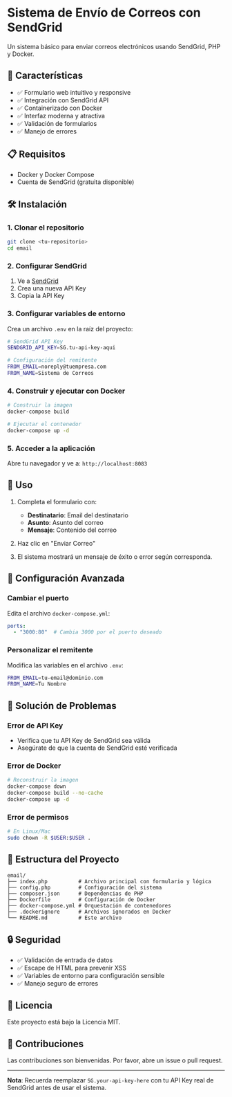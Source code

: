 # Sistema de Envío de Correos con SendGrid

Un sistema básico para enviar correos electrónicos usando SendGrid, PHP y Docker.

## 🚀 Características

- ✅ Formulario web intuitivo y responsive
- ✅ Integración con SendGrid API
- ✅ Containerizado con Docker
- ✅ Interfaz moderna y atractiva
- ✅ Validación de formularios
- ✅ Manejo de errores

## 📋 Requisitos

- Docker y Docker Compose
- Cuenta de SendGrid (gratuita disponible)

## 🛠️ Instalación

### 1. Clonar el repositorio
```bash
git clone <tu-repositorio>
cd email
```

### 2. Configurar SendGrid

1. Ve a [SendGrid](https://app.sendgrid.com/settings/api_keys)
2. Crea una nueva API Key
3. Copia la API Key

### 3. Configurar variables de entorno

Crea un archivo `.env` en la raíz del proyecto:
```bash
# SendGrid API Key
SENDGRID_API_KEY=SG.tu-api-key-aqui

# Configuración del remitente
FROM_EMAIL=noreply@tuempresa.com
FROM_NAME=Sistema de Correos
```

### 4. Construir y ejecutar con Docker

```bash
# Construir la imagen
docker-compose build

# Ejecutar el contenedor
docker-compose up -d
```

### 5. Acceder a la aplicación

Abre tu navegador y ve a: `http://localhost:8083`

## 📧 Uso

1. Completa el formulario con:
   - **Destinatario**: Email del destinatario
   - **Asunto**: Asunto del correo
   - **Mensaje**: Contenido del correo

2. Haz clic en "Enviar Correo"

3. El sistema mostrará un mensaje de éxito o error según corresponda.

## 🔧 Configuración Avanzada

### Cambiar el puerto
Edita el archivo `docker-compose.yml`:
```yaml
ports:
  - "3000:80"  # Cambia 3000 por el puerto deseado
```

### Personalizar el remitente
Modifica las variables en el archivo `.env`:
```bash
FROM_EMAIL=tu-email@dominio.com
FROM_NAME=Tu Nombre
```

## 🐛 Solución de Problemas

### Error de API Key
- Verifica que tu API Key de SendGrid sea válida
- Asegúrate de que la cuenta de SendGrid esté verificada

### Error de Docker
```bash
# Reconstruir la imagen
docker-compose down
docker-compose build --no-cache
docker-compose up -d
```

### Error de permisos
```bash
# En Linux/Mac
sudo chown -R $USER:$USER .
```

## 📁 Estructura del Proyecto

```
email/
├── index.php          # Archivo principal con formulario y lógica
├── config.php         # Configuración del sistema
├── composer.json      # Dependencias de PHP
├── Dockerfile         # Configuración de Docker
├── docker-compose.yml # Orquestación de contenedores
├── .dockerignore      # Archivos ignorados en Docker
└── README.md          # Este archivo
```

## 🔒 Seguridad

- ✅ Validación de entrada de datos
- ✅ Escape de HTML para prevenir XSS
- ✅ Variables de entorno para configuración sensible
- ✅ Manejo seguro de errores

## 📝 Licencia

Este proyecto está bajo la Licencia MIT.

## 🤝 Contribuciones

Las contribuciones son bienvenidas. Por favor, abre un issue o pull request.

---

**Nota**: Recuerda reemplazar `SG.your-api-key-here` con tu API Key real de SendGrid antes de usar el sistema.
